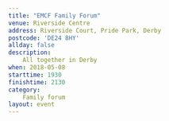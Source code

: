 ```yaml
---
title: "EMCF Family Forum"
venue: Riverside Centre
address: Riverside Court, Pride Park, Derby
postcode: 'DE24 8HY'
allday: false
description: 
    All together in Derby
when: 2018-05-08
starttime: 1930
finishtime: 2130
category:
    Family forum
layout: event
---
```

